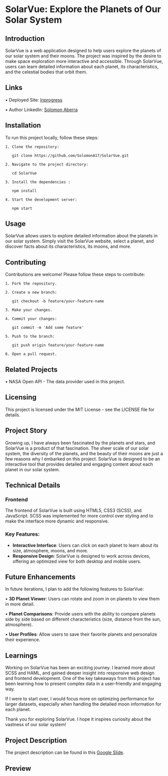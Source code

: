 # SolarVue: Explore the Planets of Our Solar System

## Introduction

SolarVue is a web application designed to help users explore the planets of our solar system and their moons. The project was inspired by the desire to make space exploration more interactive and accessible. Through SolarVue, users can learn detailed information about each planet, its characteristics, and the celestial bodies that orbit them.

## Links

• Deployed Site: [Inprogress](https://github.com/SolomonA17)

• Author LinkedIn: [Solomon Aberra](https://www.linkedin.com/in/solomon-aberra17/)

## Installation

To run this project locally, follow these steps:

    1. Clone the repository:
    
       git clone https://github.com/SolomonA17/SolarVue.git

    2. Navigate to the project directory:
    
       cd SolarVue
       
    3. Install the dependencies :
       
       npm install
       
    4. Start the development server:
       
       npm start

## Usage

SolarVue allows users to explore detailed information about the planets in our solar system. Simply visit the SolarVue website, select a planet, and discover facts about its characteristics, its moons, and more.

## Contributing

Contributions are welcome! Please follow these steps to contribute:

    1. Fork the repository.
    
    2. Create a new branch:
      
       git checkout -b feature/your-feature-name
       
    3. Make your changes.
    
    4. Commit your changes:
      
       git commit -m 'Add some feature'
       
    5. Push to the branch:
       
       git push origin feature/your-feature-name
       
    6. Open a pull request.

## Related Projects

• NASA Open API - The data provider used in this project.

## Licensing

This project is licensed under the MIT License - see the LICENSE file for details.

## Project Story

Growing up, I have always been fascinated by the planets and stars, and SolarVue is a product of that fascination. The sheer scale of our solar system, the diversity of the planets, and the beauty of their moons are just a few reasons why I embarked on this project. SolarVue is designed to be an interactive tool that provides detailed and engaging content about each planet in our solar system.

## Technical Details

### Frontend

The frontend of SolarVue is built using HTML5, CSS3 (SCSS), and JavaScript. SCSS was implemented for more control over styling and to make the interface more dynamic and responsive.

### Key Features:

- **Interactive Interface**: Users can click on each planet to learn about its size, atmosphere, moons, and more.
- **Responsive Design**: SolarVue is designed to work across devices, offering an optimized view for both desktop and mobile users.

## Future Enhancements

In future iterations, I plan to add the following features to SolarVue:

• **3D Planet Viewer**: Users can rotate and zoom in on planets to view them in more detail.

• **Planet Comparisons**: Provide users with the ability to compare planets side by side based on different characteristics (size, distance from the sun, atmosphere).

• **User Profiles**: Allow users to save their favorite planets and personalize their experience.

## Learnings

Working on SolarVue has been an exciting journey. I learned more about SCSS and HAML, and gained deeper insight into responsive web design and frontend development. One of the key takeaways from this project has been learning how to present complex data in a user-friendly and engaging way.

If I were to start over, I would focus more on optimizing performance for larger datasets, especially when handling the detailed moon information for each planet.

Thank you for exploring SolarVue. I hope it inspires curiosity about the vastness of our solar system!

## Project Description

The project description can be found in this [Google Slide](https://docs.google.com/presentation/d/1WbvFzB7DjGShzX8-tz49lP5bGEskhCrvJ1t07qOFhUA/edit?usp=sharing).

## Preview


